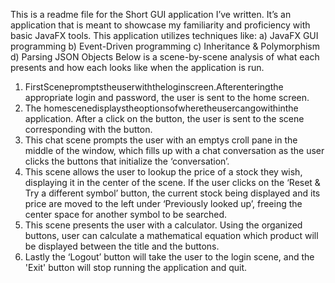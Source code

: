 This is a readme file for the Short GUI application I’ve written. It’s an application that is meant to showcase my familiarity and proficiency with basic JavaFX tools.
This application utilizes techniques like:
a) JavaFX GUI programming
b) Event-Driven programming
c) Inheritance & Polymorphism
d) Parsing JSON Objects
Below is a scene-by-scene analysis of what each presents and how each looks like when the application is run.
1. FirstScenepromptstheuserwiththeloginscreen.Afterenteringthe appropriate login and password, the user is sent to the home screen.
2. The homescenedisplaystheoptionsofwheretheusercangowithinthe application. After a click on the button, the user is sent to the scene
   corresponding with the button. 
4. This chat scene prompts the user with an emptys croll pane in the middle of the window, which fills up with a chat conversation as
   the user clicks the buttons that initialize the ‘conversation’.
6. This scene allows the user to lookup the price of a stock they wish, displaying it in the center of the scene. If the user clicks on
   the ‘Reset & Try a different symbol’ button, the current stock being displayed and its price are moved to the left under ‘Previously looked up’,
   freeing the center space for another symbol to be searched. 
8. This scene presents the user with a calculator. Using the organized buttons, user can calculate a mathematical equation which product will be
   displayed between the title and the buttons.
10. Lastly the ‘Logout’ button will take the user to the login scene, and the 'Exit' button will stop running the application and quit.
   
